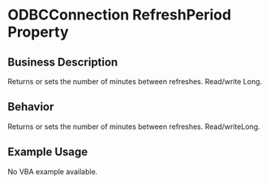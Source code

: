 # ODBCConnection RefreshPeriod Property

## Business Description
Returns or sets the number of minutes between refreshes. Read/write Long.

## Behavior
Returns or sets the number of minutes between refreshes. Read/writeLong.

## Example Usage
No VBA example available.